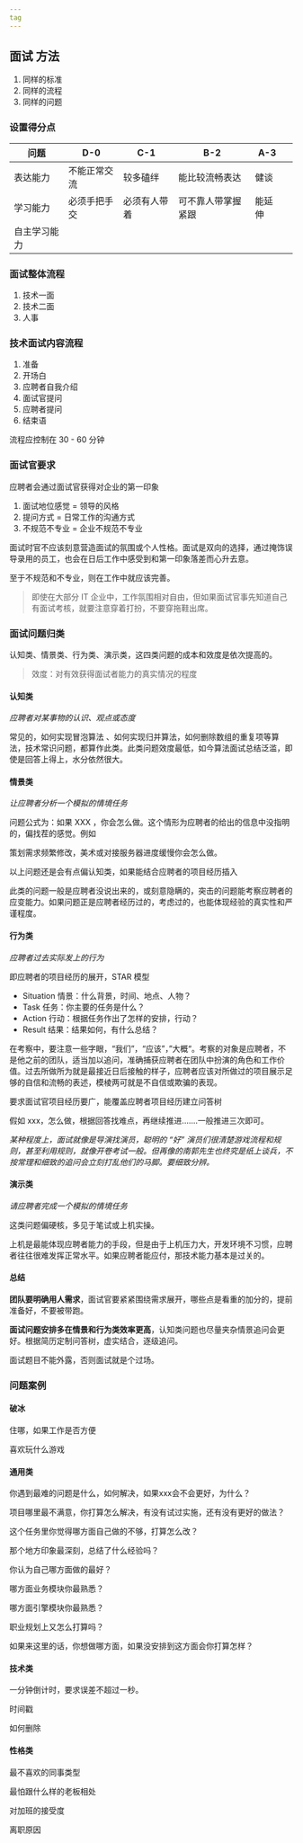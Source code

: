 ```yaml
---
tag
---
```




## 面试 方法

1. 同样的标准
2. 同样的流程
3. 同样的问题



### 设置得分点

| 问题         | D-0          | C-1          | B-2                | A-3    |      |
| ------------ | ------------ | ------------ | ------------------ | ------ | ---- |
| 表达能力     | 不能正常交流 | 较多磕绊     | 能比较流畅表达     | 健谈   |      |
| 学习能力     | 必须手把手交 | 必须有人带着 | 可不靠人带掌握紧跟 | 能延伸 |      |
| 自主学习能力 |              |              |                    |        |      |



### 面试整体流程

1. 技术一面
2. 技术二面
3. 人事



### 技术面试内容流程

1. 准备
2. 开场白
3. 应聘者自我介绍
4. 面试官提问
5. 应聘者提问
6. 结束语

流程应控制在 30 - 60 分钟



### 面试官要求

应聘者会通过面试官获得对企业的第一印象

1. 面试地位感觉 = 领导的风格
2. 提问方式 = 日常工作的沟通方式
3. 不规范不专业 = 企业不规范不专业

面试时官不应该刻意营造面试的氛围或个人性格。面试是双向的选择，通过掩饰误导录用的员工，也会在日后工作中感受到和第一印象落差而心升去意。

至于不规范和不专业，则在工作中就应该完善。

> 即使在大部分 IT 企业中，工作氛围相对自由，但如果面试官事先知道自己有面试考核，就要注意穿着打扮，不要穿拖鞋出席。



### 面试问题归类

认知类、情景类、行为类、演示类，这四类问题的成本和效度是依次提高的。

> 效度：对有效获得面试者能力的真实情况的程度



#### 认知类

*应聘者对某事物的认识、观点或态度*

常见的，如何实现冒泡算法 、如何实现归并算法，如何删除数组的重复项等算法，技术常识问题，都算作此类。此类问题效度最低，如今算法面试总结泛滥，即使是回答上得上，水分依然很大。



#### 情景类

*让应聘者分析一个模拟的情境任务*

问题公式为：如果 XXX ，你会怎么做。这个情形为应聘者的给出的信息中没指明的，偏找茬的感觉。例如

策划需求频繁修改，美术或对接服务器进度缓慢你会怎么做。

以上问题还是会有点偏认知类，如果能结合应聘者的项目经历插入

此类的问题一般是应聘者没说出来的，或刻意隐瞒的，突击的问题能考察应聘者的应变能力。如果问题正是应聘者经历过的，考虑过的，也能体现经验的真实性和严谨程度。



#### 行为类

*应聘者过去实际发上的行为*

即应聘者的项目经历的展开，STAR 模型

* Situation 情景：什么背景，时间、地点、人物？
* Task 任务：你主要的任务是什么？
* Action 行动：根据任务作出了怎样的安排，行动？
* Result 结果：结果如何，有什么总结？

在考察中，要注意一些字眼，“我们”，“应该”，”大概“。考察的对象是应聘者，不是他之前的团队，适当加以追问，准确捕获应聘者在团队中扮演的角色和工作价值。过去所做所为就是最接近日后接触的样子，应聘者应该对所做过的项目展示足够的自信和流畅的表述，模棱两可就是不自信或欺骗的表现。



要求面试官项目经历要广，能覆盖应聘者项目经历建立问答树

假如 xxx，怎么做，根据回答找难点，再继续推进.......一般推进三次即可。



*某种程度上，面试就像是导演找演员，聪明的 “好” 演员们很清楚游戏流程和规则，甚至利用规则，就像开卷考试一般。但再像的南郭先生也终究是纸上谈兵，不按常理和细致的追问会立刻打乱他们的马脚。要细致分辨。*



#### 演示类

*请应聘者完成一个模拟的情境任务*

这类问题偏硬核，多见于笔试或上机实操。

上机是最能体现应聘者能力的手段，但是由于上机压力大，开发环境不习惯，应聘者往往很难发挥正常水平。如果应聘者能应付，那技术能力基本是过关的。



#### 总结

**团队要明确用人需求**，面试官要紧紧围绕需求展开，哪些点是看重的加分的，提前准备好，不要被带跑。

**面试问题安排多在情景和行为类效率更高**，认知类问题也尽量夹杂情景追问会更好。根据简历定制问答树，虚实结合，逐级追问。

面试题目不能外露，否则面试就是个过场。



### 问题案例



#### 破冰

住哪，如果工作是否方便

喜欢玩什么游戏



#### 通用类

你遇到最难的问题是什么，如何解决，如果xxx会不会更好，为什么？

项目哪里最不满意，你打算怎么解决，有没有试过实施，还有没有更好的做法？

这个任务里你觉得哪方面自己做的不够，打算怎么改？

那个地方印象最深刻，总结了什么经验吗？

你认为自己哪方面做的最好？

哪方面业务模块你最熟悉？

哪方面引擎模块你最熟悉？

职业规划上又怎么打算吗？

如果来这里的话，你想做哪方面，如果没安排到这方面会你打算怎样？



#### 技术类

一分钟倒计时，要求误差不超过一秒。

时间戳

如何删除



#### 性格类

最不喜欢的同事类型

最怕跟什么样的老板相处

对加班的接受度

离职原因



















